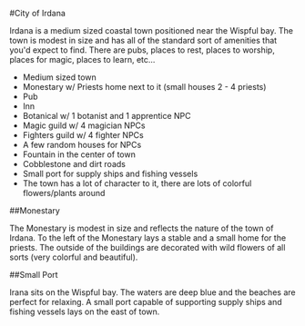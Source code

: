 #City of Irdana

Irdana is a medium sized coastal town positioned near the Wispful bay. The town is modest
in size and has all of the standard sort of amenities that you'd expect to find. There
are pubs, places to rest, places to worship, places for magic, places to learn, etc...

- Medium sized town
- Monestary w/ Priests home next to it (small houses 2 - 4 priests)
- Pub
- Inn
- Botanical w/ 1 botanist and 1 apprentice NPC
- Magic guild w/ 4 magician NPCs
- Fighters guild w/ 4 fighter NPCs
- A few random houses for NPCs
- Fountain in the center of town
- Cobblestone and dirt roads
- Small port for supply ships and fishing vessels
- The town has a lot of character to it, there are lots of colorful flowers/plants around

##Monestary

The Monestary is modest in size and reflects the nature of the town of Irdana. 
To the left of the Monestary lays a stable and a small home for the priests. The outside
of the buildings are decorated with wild flowers of all sorts (very colorful and beautiful).

##Small Port

Irana sits on the Wispful bay. The waters are deep blue and the beaches are perfect for relaxing.
A small port capable of supporting supply ships and fishing vessels lays on the east of town.